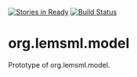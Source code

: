 [![Stories in Ready](https://badge.waffle.io/tarelli/org.lemsml.model.png?label=ready&title=Ready)](https://waffle.io/tarelli/org.lemsml.model)
[![Build Status](https://travis-ci.org/tarelli/org.lemsml.model.svg?branch=master)](https://travis-ci.org/org.lemsml.model)

org.lemsml.model
================

Prototype of org.lemsml.model.


